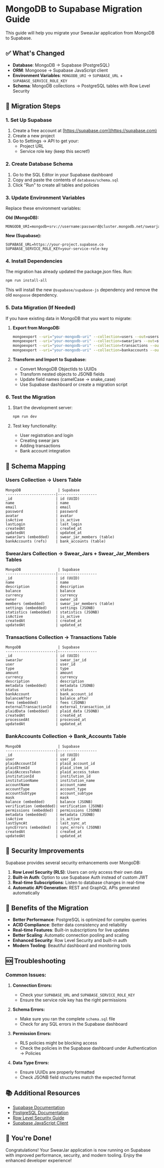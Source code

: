 # MongoDB to Supabase Migration Guide

This guide will help you migrate your SwearJar application from MongoDB to Supabase.

## ✅ What's Changed

- **Database**: MongoDB → Supabase (PostgreSQL)
- **ORM**: Mongoose → Supabase JavaScript client
- **Environment Variables**: `MONGODB_URI` → `SUPABASE_URL` + `SUPABASE_SERVICE_ROLE_KEY`
- **Schema**: MongoDB collections → PostgreSQL tables with Row Level Security

## 🚀 Migration Steps

### 1. Set Up Supabase

1. Create a free account at [https://supabase.com](https://supabase.com)
2. Create a new project
3. Go to Settings → API to get your:
   - Project URL
   - Service role key (keep this secret!)

### 2. Create Database Schema

1. Go to the SQL Editor in your Supabase dashboard
2. Copy and paste the contents of `database/schema.sql`
3. Click "Run" to create all tables and policies

### 3. Update Environment Variables

Replace these environment variables:

**Old (MongoDB):**
```env
MONGODB_URI=mongodb+srv://username:password@cluster.mongodb.net/swearjar
```

**New (Supabase):**
```env
SUPABASE_URL=https://your-project.supabase.co
SUPABASE_SERVICE_ROLE_KEY=your-service-role-key
```

### 4. Install Dependencies

The migration has already updated the package.json files. Run:

```bash
npm run install-all
```

This will install the new `@supabase/supabase-js` dependency and remove the old `mongoose` dependency.

### 5. Data Migration (If Needed)

If you have existing data in MongoDB that you want to migrate:

1. **Export from MongoDB:**
   ```bash
   mongoexport --uri="your-mongodb-uri" --collection=users --out=users.json
   mongoexport --uri="your-mongodb-uri" --collection=swearjars --out=swearjars.json
   mongoexport --uri="your-mongodb-uri" --collection=transactions --out=transactions.json
   mongoexport --uri="your-mongodb-uri" --collection=bankaccounts --out=bankaccounts.json
   ```

2. **Transform and Import to Supabase:**
   - Convert MongoDB ObjectIds to UUIDs
   - Transform nested objects to JSONB fields
   - Update field names (camelCase → snake_case)
   - Use Supabase dashboard or create a migration script

### 6. Test the Migration

1. Start the development server:
   ```bash
   npm run dev
   ```

2. Test key functionality:
   - User registration and login
   - Creating swear jars
   - Adding transactions
   - Bank account integration

## 🔄 Schema Mapping

### Users Collection → Users Table
```
MongoDB                 | Supabase
-----------------------|------------------
_id                    | id (UUID)
name                   | name
email                  | email
password               | password
avatar                 | avatar
isActive               | is_active
lastLogin              | last_login
createdAt              | created_at
updatedAt              | updated_at
swearJars (embedded)   | swear_jar_members (table)
bankAccounts (refs)    | bank_accounts (table)
```

### SwearJars Collection → Swear_Jars + Swear_Jar_Members Tables
```
MongoDB                 | Supabase
-----------------------|------------------
_id                    | id (UUID)
name                   | name
description            | description
balance                | balance
currency               | currency
owner                  | owner_id
members (embedded)     | swear_jar_members (table)
settings (embedded)    | settings (JSONB)
statistics (embedded)  | statistics (JSONB)
isActive               | is_active
createdAt              | created_at
updatedAt              | updated_at
```

### Transactions Collection → Transactions Table
```
MongoDB                 | Supabase
-----------------------|------------------
_id                    | id (UUID)
swearJar               | swear_jar_id
user                   | user_id
type                   | type
amount                 | amount
currency               | currency
description            | description
metadata (embedded)    | metadata (JSONB)
status                 | status
bankAccount            | bank_account_id
balanceAfter           | balance_after
fees (embedded)        | fees (JSONB)
externalTransactionId  | external_transaction_id
plaidData (embedded)   | plaid_data (JSONB)
createdAt              | created_at
processedAt            | processed_at
updatedAt              | updated_at
```

### BankAccounts Collection → Bank_Accounts Table
```
MongoDB                 | Supabase
-----------------------|------------------
_id                    | id (UUID)
user                   | user_id
plaidAccountId         | plaid_account_id
plaidItemId            | plaid_item_id
plaidAccessToken       | plaid_access_token
institutionId          | institution_id
institutionName        | institution_name
accountName            | account_name
accountType            | account_type
accountSubtype         | account_subtype
mask                   | mask
balance (embedded)     | balance (JSONB)
verification (embedded)| verification (JSONB)
permissions (embedded) | permissions (JSONB)
metadata (embedded)    | metadata (JSONB)
isActive               | is_active
lastSyncAt             | last_sync_at
syncErrors (embedded)  | sync_errors (JSONB)
createdAt              | created_at
updatedAt              | updated_at
```

## 🔐 Security Improvements

Supabase provides several security enhancements over MongoDB:

1. **Row Level Security (RLS)**: Users can only access their own data
2. **Built-in Auth**: Option to use Supabase Auth instead of custom JWT
3. **Real-time Subscriptions**: Listen to database changes in real-time
4. **Automatic API Generation**: REST and GraphQL APIs generated automatically

## 🎯 Benefits of the Migration

- **Better Performance**: PostgreSQL is optimized for complex queries
- **ACID Compliance**: Better data consistency and reliability
- **Real-time Features**: Built-in subscriptions for live updates
- **Better Scaling**: Automatic connection pooling and scaling
- **Enhanced Security**: Row Level Security and built-in auth
- **Modern Tooling**: Beautiful dashboard and monitoring tools

## 🆘 Troubleshooting

### Common Issues:

1. **Connection Errors:**
   - Check your `SUPABASE_URL` and `SUPABASE_SERVICE_ROLE_KEY`
   - Ensure the service role key has the right permissions

2. **Schema Errors:**
   - Make sure you ran the complete `schema.sql` file
   - Check for any SQL errors in the Supabase dashboard

3. **Permission Errors:**
   - RLS policies might be blocking access
   - Check the policies in the Supabase dashboard under Authentication → Policies

4. **Data Type Errors:**
   - Ensure UUIDs are properly formatted
   - Check JSONB field structures match the expected format

## 📚 Additional Resources

- [Supabase Documentation](https://supabase.com/docs)
- [PostgreSQL Documentation](https://www.postgresql.org/docs/)
- [Row Level Security Guide](https://supabase.com/docs/guides/auth/row-level-security)
- [Supabase JavaScript Client](https://supabase.com/docs/reference/javascript/introduction)

## 🎉 You're Done!

Congratulations! Your SwearJar application is now running on Supabase with improved performance, security, and modern tooling. Enjoy the enhanced developer experience! 